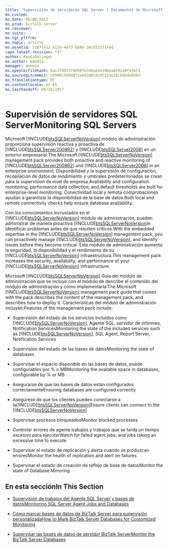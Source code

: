 ```yaml
---
title: "Supervisión de servidores SQL Server | Documentos de Microsoft"
ms.custom: 
ms.date: 06/08/2017
ms.prod: biztalk-server
ms.reviewer: 
ms.suite: 
ms.tgt_pltfrm: 
ms.topic: article
ms.assetid: 31871432-e13d-4ef3-b886-16c833371f6d
caps.latest.revision: "3"
author: MandiOhlinger
ms.author: mandia
manager: anneta
ms.openlocfilehash: 6ac37905574090fb346aeee198ea8e92a0f436f1
ms.sourcegitcommit: cb908c540d8f1a692d01dc8f313e16cb4b4e696d
ms.translationtype: MT
ms.contentlocale: es-ES
ms.lasthandoff: 09/20/2017
---
```

# <a name="monitoring-sql-servers"></a><span data-ttu-id="e4553-102">Supervisión de servidores SQL Server</span><span class="sxs-lookup"><span data-stu-id="e4553-102">Monitoring SQL Servers</span></span>
<span data-ttu-id="e4553-103">Microsoft [!INCLUDE[btsSQLServerNoVersion](../includes/btssqlservernoversion-md.md)] módulo de administración proporciona supervisión reactiva y proactiva de [!INCLUDE[btsSQLServer2008R2](../includes/btssqlserver2008r2-md.md)] y [!INCLUDE[btsSQLServer2008](../includes/btssqlserver2008-md.md)] en un entorno empresarial.</span><span class="sxs-lookup"><span data-stu-id="e4553-103">The Microsoft [!INCLUDE[btsSQLServerNoVersion](../includes/btssqlservernoversion-md.md)] management pack provides both proactive and reactive monitoring of [!INCLUDE[btsSQLServer2008R2](../includes/btssqlserver2008r2-md.md)] and [!INCLUDE[btsSQLServer2008](../includes/btssqlserver2008-md.md)] in an enterprise environment.</span></span> <span data-ttu-id="e4553-104">Disponibilidad y la supervisión de configuración, recopilación de datos de rendimiento y umbrales predeterminados se crean para la supervisión de nivel de empresa.</span><span class="sxs-lookup"><span data-stu-id="e4553-104">Availability and configuration monitoring, performance data collection, and default thresholds are built for enterprise-level monitoring.</span></span> <span data-ttu-id="e4553-105">Conectividad local y remota comprobaciones ayudan a garantizar la disponibilidad de la base de datos.</span><span class="sxs-lookup"><span data-stu-id="e4553-105">Both local and remote connectivity checks help ensure database availability.</span></span>  
  
 <span data-ttu-id="e4553-106">Con los conocimientos incrustados en el [!INCLUDE[btsSQLServerNoVersion](../includes/btssqlservernoversion-md.md)] módulo de administración, pueden administrar de manera proactiva [!INCLUDE[btsSQLServerNoVersion](../includes/btssqlservernoversion-md.md)]e identificar problemas antes de que resulten críticos.</span><span class="sxs-lookup"><span data-stu-id="e4553-106">With the embedded expertise in the [!INCLUDE[btsSQLServerNoVersion](../includes/btssqlservernoversion-md.md)] management pack, you can proactively manage [!INCLUDE[btsSQLServerNoVersion](../includes/btssqlservernoversion-md.md)], and identify issues before they become critical.</span></span> <span data-ttu-id="e4553-107">Este módulo de administración aumenta la seguridad, la disponibilidad y el rendimiento de su [!INCLUDE[btsSQLServerNoVersion](../includes/btssqlservernoversion-md.md)] infraestructura.</span><span class="sxs-lookup"><span data-stu-id="e4553-107">This management pack increases the security, availability, and performance of your [!INCLUDE[btsSQLServerNoVersion](../includes/btssqlservernoversion-md.md)] infrastructure.</span></span>  
  
 <span data-ttu-id="e4553-108">Microsoft [!INCLUDE[btsSQLServerNoVersion](../includes/btssqlservernoversion-md.md)] Guía del módulo de administración que se incluye con el módulo de describe el contenido del módulo de administración y cómo implementarla.</span><span class="sxs-lookup"><span data-stu-id="e4553-108">The Microsoft [!INCLUDE[btsSQLServerNoVersion](../includes/btssqlservernoversion-md.md)] management pack guide that comes with the pack describes the content of the management pack, and describes how to deploy it.</span></span> <span data-ttu-id="e4553-109">Características del módulo de administración incluyen:</span><span class="sxs-lookup"><span data-stu-id="e4553-109">Features of the management pack include:</span></span>  
  
-   <span data-ttu-id="e4553-110">Supervisión del estado de los servicios incluidos como [!INCLUDE[btsSQLServerNoVersion](../includes/btssqlservernoversion-md.md)], Agente SQL, servidor de informes, Notification Services</span><span class="sxs-lookup"><span data-stu-id="e4553-110">Monitoring the state of the included services such as [!INCLUDE[btsSQLServerNoVersion](../includes/btssqlservernoversion-md.md)], SQL Agent, Report Server, Notification Services</span></span>  
  
-   <span data-ttu-id="e4553-111">Supervisión del estado de las bases de datos</span><span class="sxs-lookup"><span data-stu-id="e4553-111">Monitoring the state of databases</span></span>  
  
-   <span data-ttu-id="e4553-112">Supervisar el espacio disponible en las bases de datos, puede configurables por % o MB</span><span class="sxs-lookup"><span data-stu-id="e4553-112">Monitoring the available space in databases, configurable by % or MB</span></span>  
  
-   <span data-ttu-id="e4553-113">Asegurarse de que las bases de datos están configurados correctamente</span><span class="sxs-lookup"><span data-stu-id="e4553-113">Ensuring databases are configured correctly</span></span>  
  
-   <span data-ttu-id="e4553-114">Asegúrese de que los clientes pueden conectarse a la[!INCLUDE[btsSQLServerNoVersion](../includes/btssqlservernoversion-md.md)]</span><span class="sxs-lookup"><span data-stu-id="e4553-114">Ensure clients can connect to the [!INCLUDE[btsSQLServerNoVersion](../includes/btssqlservernoversion-md.md)]</span></span>  
  
-   <span data-ttu-id="e4553-115">Supervisar procesos bloqueados</span><span class="sxs-lookup"><span data-stu-id="e4553-115">Monitor blocked processes</span></span>  
  
-   <span data-ttu-id="e4553-116">Controlar errores de agente trabajos y trabajos que se tarda un tiempo excesivo para ejecutar</span><span class="sxs-lookup"><span data-stu-id="e4553-116">Watch for failed agent jobs, and jobs taking an excessive time to execute</span></span>  
  
-   <span data-ttu-id="e4553-117">Supervisar el estado de replicación y alerta cuando se produzcan errores</span><span class="sxs-lookup"><span data-stu-id="e4553-117">Monitor the health of replication and alert on failures</span></span>  
  
-   <span data-ttu-id="e4553-118">Supervisar el estado de creación de reflejo de base de datos</span><span class="sxs-lookup"><span data-stu-id="e4553-118">Monitor the state of Database Mirroring</span></span>  
  
## <a name="in-this-section"></a><span data-ttu-id="e4553-119">En esta sección</span><span class="sxs-lookup"><span data-stu-id="e4553-119">In This Section</span></span>  
  
-   [<span data-ttu-id="e4553-120">Supervisión de trabajos del Agente SQL Server y bases de datos</span><span class="sxs-lookup"><span data-stu-id="e4553-120">Monitoring SQL Server Agent Jobs and Databases</span></span>](../technical-guides/monitoring-sql-server-agent-jobs-and-databases.md)  
  
-   [<span data-ttu-id="e4553-121">Cómo marcar bases de datos de BizTalk Server para supervisión personalizada</span><span class="sxs-lookup"><span data-stu-id="e4553-121">How to Mark BizTalk Server Databases for Customized Monitoring</span></span>](../technical-guides/how-to-mark-biztalk-server-databases-for-customized-monitoring.md)  
  
-   [<span data-ttu-id="e4553-122">Supervisar las bases de datos de servidor BizTalk Server</span><span class="sxs-lookup"><span data-stu-id="e4553-122">Monitor the BizTalk Server Databases</span></span>](../technical-guides/monitor-the-biztalk-server-databases.md)